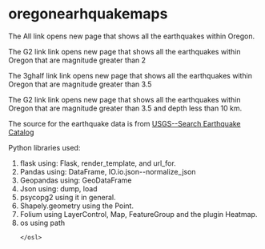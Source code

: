 # oregonearhquakemaps

<p>The All link opens new page that shows all the earthquakes within Oregon.</p>
<p>The G2 link link opens new page that shows all the earthquakes within Oregon that are magnitude greater than 2 </p>
<p>The 3ghalf link link opens new page that shows all the earthquakes within Oregon that are magnitude greater than 3.5</p>
<p>The G2 link link opens new page that shows all the earthquakes within Oregon that are magnitude greater than 3.5 and depth less than 10 km.</p>
<p>The source for the earthquake data is from <a href="https://earthquake.usgs.gov/earthquakes/search/" target="blank">USGS--Search Earthquake Catalog</a></p>
<p>Python libraries used:
    <ol>
        <li>flask using: Flask, render_template, and url_for.</li>
        <li>Pandas using: DataFrame, IO.io.json--normalize_json</li>
        <li>Geopandas using: GeoDataFrame</li>
        <li>Json using: dump, load</li>
        <li>psycopg2 using it in general.</li>
        <li>Shapely.geometry using the Point.</li>
        <li>Folium using LayerControl, Map, FeatureGroup and the plugin Heatmap.</li>
        <li>os using path</li>

    </osl>
</p>